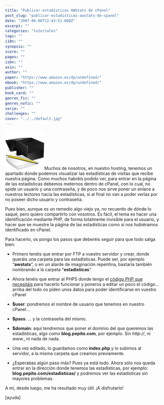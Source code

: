 ```yaml
---
title: "Publicar estadí­sticas AWStats de cPanel"
post_slug: "publicar-estadisticas-awstats-de-cpanel"
date: "2007-06-06T12:43:51.000Z"
excerpt: ""
categories: "tutoriales"
tags: ""
i18n: ""
synopsis: ""
score: ""
pages: ""
isbn: ""
asin: ""
author: ""
paper: "https://www.amazon.es/dp/undefined/"
ebook: "https://www.amazon.es/dp/undefined/"
publisher: ""
book_card: ""
genres_fic: ""
genres_nofic: ""
serie: ""
challenges: ""
cover: "../../default.jpg"
---
```


![tutorial](images/tutorial.png "tutorial")Muchos de nosotros, en nuestro hosting, tenemos un apartado donde podemos visualizar las estadísticas de visitas que recibe nuestra página. Como muchos habréis podido ver, para entrar en la página de las estadísticas debemos meternos dentro de cPanel, con lo cual, no spide un usuario y una contraseña, y de poco nos sirve poner un enlace a nuestros lectores hacia las estadísticas, si al final no van a poder verlas por no poseer dicho usuario y contraseña.

Pues bien, aunque es un remedio algo viejo ya, no recuerdo de dónde lo saqué, pero quiero compartirlo con vosotros. Es fácil, el tema es hacer una identificación mediante PHP, de forma totalmente invisible para el usuario, y hacer que se muestre la página de las estadísticas como si nos hubiéramos identificado en cPanel.

Para hacerlo, os pongo los pasos que deberéis seguir para que todo salga bien:

- Primero tenéis que entrar por FTP a vuestro servidor y crear, donde queráis una carpeta para las estadísticas. Puede ser, por ejemplo “**awstats**“, o en un alarde de imaginación repentina, bastaría también nombrando a la carpeta “**estadisticas**“

- Ahora tenéis que entrar al PHPS donde tengo el [código PHP que necesitáis](http://fjp.es/wp-content/uploads/awstats.phps) para hacerlo funcionar y poneros a editar un poco el código… arriba del todo os piden unos datos para poder identificarse en vuestro cPanel

- **$user**: pondremos el nombre de usuario que tenemos en nuestro cPanel…
- **$pass**: … y la contraseña del mismo.
- **$domain**: aquí tendremos que poner el dominio del que queremos las estadísticas, algo como **blog.pepito.com**, por ejemplo. Sin _http://_, ni _www._, ni nada de nada.

- Una vez editado, lo guardamos como **index.php** y lo subimos al servidor, a la misma carpeta que creamos previamente.
- ¿Esperabas algún paso más? Pues ya está todo. Ahora sólo nos queda entrar en la dirección donde tenemos las estadísticas, por ejemplo: **blog.pepito.com/estadisticas/** y podremos ver las estadísticas sin mayores problemas.

A mí, desde luego, me ha resultado muy útil. ¡A disfrutarlo!

\[ayuda\]
